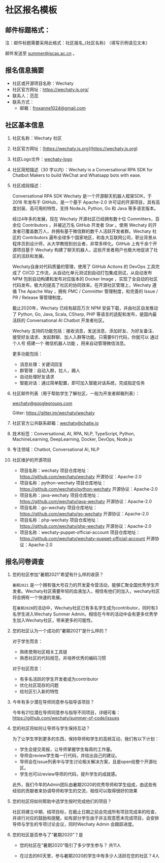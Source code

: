 # 社区报名模板

## 邮件标题格式：

注：邮件标题需要采用此格式：社区报名_{社区名称} （填写示例请见文末）

邮件发送至 summer@iscas.ac.cn 。

## 报名信息摘要

- 社区或开源项目名称：Wechaty
- 社区官方网址：<https://wechaty.js.org/>
- 联系人：范蕊
- 联系方式：
  - 邮箱：froxanne1024@gmail.com

## 社区基本信息

1. 社区名称：Wechaty 社区
2. 社区官方网址：[https://wechaty.js.org](https://wechaty.js.org)
3. 社区Logo文件：[wechaty-logo](https://wechaty.js.org/img/wechaty-logo.svg)
4. 社区简短描述（30 字以内）：Wechaty is a Conversational RPA SDK for Chatbot Makers to build WeChat and Whatsapp bots with ease.
5. 社区成段描述：

    Conversational RPA SDK Wechaty 是一个开源聊天机器人框架SDK，于 2016 年发布于 GitHub，是一个基于 Apache-2.0 许可证的开源项目，具有高度封装、高可用的特性，支持 NodeJs,  Python,  Go 和 Java 等多语言版本。

    经过4年多的发展，现在 Wechaty 开源社区已经拥有数十位 Committers，百余位 Contributors ，并被近万名 GitHub 开发者 Star 。使用 Wechaty 的开发者已覆盖数万人，并拥有基于微信群的数千人活跃开发者群。Wechaty 社区的 Contributors 遍布全球多个国家地区，和各大互联网公司，职业背景从程序员到设计师，从大学教授到创业者，非常多样化。GitHub 上有千余个开源项目基于 Wechaty 构建了聊天机器人，这些开发者用户也极大地促进了社区的活跃和发展。

    Wechaty自身对代码质量的管理，使用了 GitHub Actions 的 DevOps 工具完成了 CI/CD 工作流，从自动化单元测试到自动打包集成测试，从自动发布 NPM 包到自动构建和发布对应版本的 Docker Image ，实现了全自动的社区代码发布，极大的提高了社区的协同效率。在开源社区管理上，Wechaty 遵循 The Apache Way ，拥有 PMC / Committer 管理制度，和完善的 Issue / PR / Release 等管理制度。

    截止2020年，Wechaty 已经有超百万次 NPM 安装下载，并由社区自发推动了 Python, Go, Java, Scala, CSharp, PHP 等语言的适配和发布，是国内最活跃的 Conversational AI Chatbot 开发者社区。

    Wechaty 支持的功能包括：接收消息，发送消息、添加好友、为好友备注、接受好友请求、发起群聊、加人入群等功能。只需要6行代码，你就可以 通过个人号 搭建一个 微信机器人功能 ，用来自动管理微信消息。

    更多功能包括：
     - 消息处理：关键词回复
     - 群管理：自动入群，拉人，踢人
     - 自动处理好友请求
     - 智能对话：通过简单配置，即可加入智能对话系统，完成指定任务

6. 社区邮件列表（用于帮助学生了解社区，一般为开发者邮箱列表）： 

    <wechaty@googlegroups.com>

    Gitter: <https://gitter.im/wechaty/wechaty>
    
7. 社区官方公共联系邮箱：wechaty@chatie.io
8. 技术标签：Conversational, AI, RPA, NLP, TypeScript, Python, MachineLearning, DeepLearning, Docker, DevOps, Node.js
9. 专注领域：Chatbot, Conversational AI, NLP
10. 社区维护的开源项目

    - 项目名称：wechaty
      项目仓库地址：<https://github.com/wechaty/wechaty>
      开源协议：Apache-2.0
    - 项目名称：python-wechaty
      项目仓库地址：<https://github.com/wechaty/python-wechaty>
      开源协议：Apache-2.0
    - 项目名称：java-wechaty
      项目仓库地址：<https://github.com/wechaty/java-wechaty>
      开源协议：Apache-2.0
    - 项目名称：go-wechaty
      项目仓库地址：<https://github.com/wechaty/go-wechaty>
      开源协议：Apache-2.0
    - 项目名称：php-wechaty
      项目仓库地址：<https://github.com/wechaty/php-wechaty>
      开源协议：Apache-2.0
    - 项目名称：wechaty-puppet-official-account
      项目仓库地址：<https://github.com/wechaty/wechaty-puppet-official-account>
      开源协议：Apache-2.0

## 报名问卷调查

1. 您的社区参加“暑期2021”希望有什么样的收获？

    `暑期2021` 是一个拥有强大号召力的开发夏令营活动，能够汇聚全国优秀学生开发者。Wechaty社区需要年轻的血液加入，相信有他们的加入，wechaty社区将会拥有一个快速的发展。

    在`暑期2020`的活动中，Wechaty社区已有多名学生成为contributor，同时有3名学生进入Wechaty Summer Admin。相信在今年的活动中会有更多优秀学生加入Wechaty社区，带来更多的可能性。

2. 您的社区认为一个成功的“暑期2021”是什么样的？

      对于学生而言：

      - 熟练使用社区相关工具链
      - 熟悉社区的代码规范，并培养优秀的编码习惯

    对于社区而言：

      - 有多名活跃的学生开发者成为contributor
      - 优化社区现存的问题
      - 给社区引入新的特性

3. 今年有多少潜在导师同意参与指导该项目？

    今年有21位潜在导师同意参与指导不同项目，详细可看：<https://github.com/wechaty/summer-of-code/issues>

4. 您的社区将如何让导师与学生保持互动？

   为了让学生学到更多的东西，保持导师和学生的高频互动，我们有以下计划：

    - 学生会提交周报，让导师掌握学生每周的工作量。
    - 导师会review学生每一行代码，并给出自己的建议。
    - 导师会在issue列表中与学生讨论相关解决方案，且是open给整个开源社区。
    - 学生也可以review导师的代码，提升学生的成就感。

   此外，我们今年的Admin团队由暑期2020的优秀导师和学生组成，由这些有经验的贡献者来协调导师和学生的交流，相信可以取得很好的效果

5. 您的社区将如何帮助中选学生按时完成他们的项目？

   社区将建立中期、结项目标，在截止日期之前会完成所有项目完成率的检查，并进行对应的鼓励和提醒。如有部分学生由于非主观意愿未完成项目，会安排导师与学生的专项讨论会议，同时Wechaty Admin 会跟踪进度。

6. 您的社区是否参与了“暑期2020”？是

   - 您的社区在“暑期2020”吸引了多少学生参与？ 共11人

   - 在过去的60天里，参与暑期2020的学生中有多少人活跃在您的社区？4人
